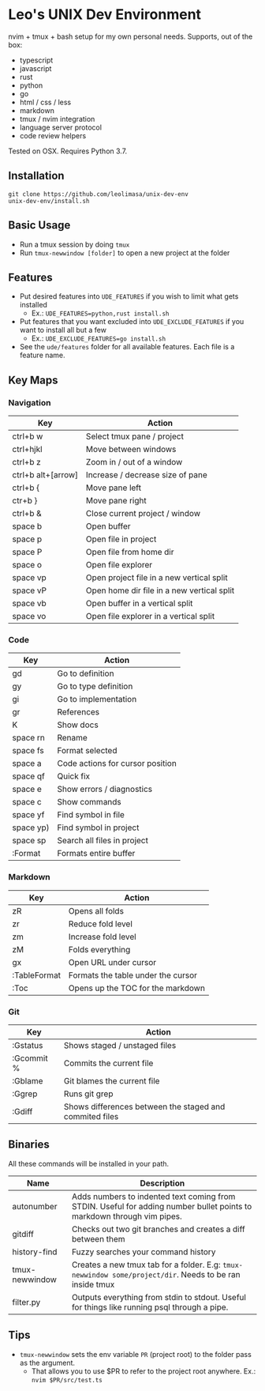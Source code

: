# Leo's UNIX Dev Environment

nvim + tmux + bash setup for my own personal needs. Supports, out of the box:

* typescript
* javascript
* rust
* python
* go
* html / css / less
* markdown
* tmux / nvim integration
* language server protocol
* code review helpers

Tested on OSX. Requires Python 3.7.

## Installation

```
git clone https://github.com/leolimasa/unix-dev-env 
unix-dev-env/install.sh
```

## Basic Usage

* Run a tmux session by doing `tmux`
* Run `tmux-newwindow [folder]` to open a new project at the folder

## Features

* Put desired features into `UDE_FEATURES` if you wish to limit what gets installed
  * Ex.: `UDE_FEATURES=python,rust install.sh`
* Put features that you want excluded into `UDE_EXCLUDE_FEATURES` if you want to install all but a few
  * Ex.: `UDE_EXCLUDE_FEATURES=go install.sh`
* See the `ude/features` folder for all available features. Each file is a feature name.

## Key Maps

### Navigation

| Key                | Action                                     |
|--------------------|--------------------------------------------|
| ctrl+b w           | Select tmux pane / project                 |
| ctrl+hjkl          | Move between windows                       |
| ctrl+b z           | Zoom in / out of a window                  |
| ctrl+b alt+[arrow] | Increase / decrease size of pane           |
| ctrl+b {           | Move pane left                             |
| ctr+b }            | Move pane right                            |
| ctrl+b &           | Close current project / window             |
| space b          | Open buffer                                |
| space p          | Open file in project                       |
| space P          | Open file from home dir                    |
| space o          | Open file explorer                         |
| space vp         | Open project file in a new vertical split  |
| space vP         | Open home dir file in a new vertical split |
| space vb         | Open buffer in a vertical split            |
| space vo         | Open file explorer in a vertical split     |


### Code

| Key         | Action                           |
|-------------|----------------------------------|
| gd          | Go to definition                 |
| gy          | Go to type definition            |
| gi          | Go to implementation             |
| gr          | References                       |
| K           | Show docs                        |
| space rn  | Rename                           |
| space fs  | Format selected                  |
| space a   | Code actions for cursor position |
| space qf  | Quick fix                        |
| space e   | Show errors / diagnostics        |
| space c   | Show commands                    |
| space yf  | Find symbol in file              |
| space yp) | Find symbol in project           |
| space sp  | Search all files in project      |
| :Format     | Formats entire buffer            |

### Markdown

| Key          | Action                             |
|--------------|------------------------------------|
| zR           | Opens all folds                    |
| zr           | Reduce fold level                  |
| zm           | Increase fold level                |
| zM           | Folds everything                   |
| gx           | Open URL under cursor              |
| :TableFormat | Formats the table under the cursor |
| :Toc         | Opens up the TOC for the markdown

### Git

| Key        | Action                                                  |
|------------|---------------------------------------------------------|
| :Gstatus   | Shows staged / unstaged files                           |
| :Gcommit % | Commits the current file                                |
| :Gblame    | Git blames the current file                             |
| :Ggrep     | Runs git grep                                           |
| :Gdiff     | Shows differences between the staged and commited files |


## Binaries

All these commands will be installed in your path.

| Name           | Description                                                                                                            |
|----------------|------------------------------------------------------------------------------------------------------------------------|
| autonumber     | Adds numbers to indented text coming from STDIN. Useful for adding number bullet points to markdown through vim pipes. |
| gitdiff        | Checks out two git branches and creates a diff between them                                                            |
| history-find   | Fuzzy searches your command history                                                                                    |
| tmux-newwindow | Creates a new tmux tab for a folder. E.g: `tmux-newwindow some/project/dir`. Needs to be ran inside tmux               |
| filter.py      | Outputs everything from stdin to stdout. Useful for things like running psql through a pipe.


## Tips

* `tmux-newwindow` sets the env variable `PR` (project root) to the folder pass as the argument.
  * That allows you to use $PR to refer to the project root anywhere. Ex.: `nvim $PR/src/test.ts`

